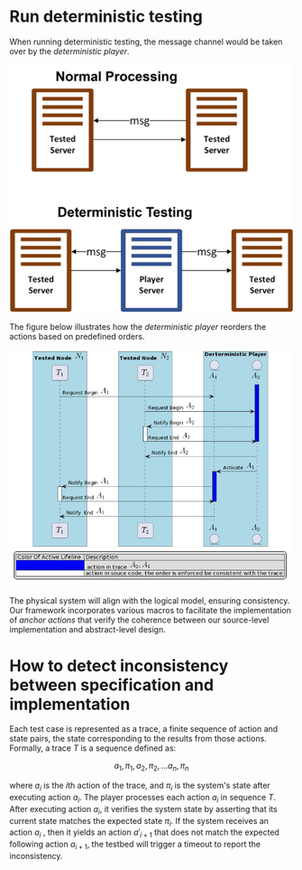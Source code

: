 # Run deterministic testing

When running deterministic testing, the message channel would be taken over by the *deterministic player*.

![deterministic testing](../doc/figure/dtm_testing.jpg)

The figure below illustrates how the *deterministic player* reorders the actions based on predefined orders.

![reorder_action](../doc/figure/reorder_actions.png)

The physical system will align with the logical model, ensuring consistency.
Our framework incorporates various macros to facilitate the implementation of *anchor actions*
that verify the coherence between our source-level implementation and abstract-level design.


# How to detect inconsistency between specification and implementation

Each test case is represented as a trace, a finite sequence of action and state pairs, the state corresponding to the results from those actions. Formally, a trace $T$ is a sequence defined as:
    
$${a_1, \pi_1, a_2, \pi_2, ... a_n, \pi_n}$$
    
where $a_i$ is the $i$th  action of the trace, and ${\pi_i}$ is the system's state after executing action ${a_i}$.
The player processes each action ${a_i}$ in sequence $T$. After executing action ${a_i}$, it verifies the system state by asserting that its current state matches the expected state  ${\pi_i}$. 
If the system receives an action ${a_i}$ , then it yields an action $`{a'_{i+1} }`$ that does not match the expected following action $`{a_{i+1}}`$, the testbed will trigger a timeout to report the inconsistency. 
